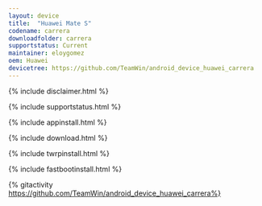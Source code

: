 ```yaml
---
layout: device
title:  "Huawei Mate S"
codename: carrera
downloadfolder: carrera
supportstatus: Current
maintainer: eloygomez
oem: Huawei
devicetree: https://github.com/TeamWin/android_device_huawei_carrera
---
```


{% include disclaimer.html %}

{% include supportstatus.html %}

{% include appinstall.html %}

{% include download.html %}

{% include twrpinstall.html %}

{% include fastbootinstall.html %}

{% gitactivity  https://github.com/TeamWin/android_device_huawei_carrera%}
